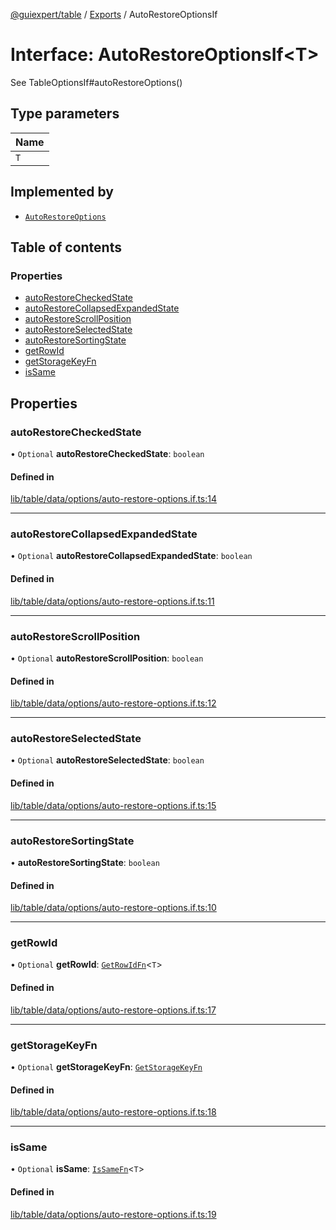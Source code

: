 [@guiexpert/table](../README.md) / [Exports](../modules.md) / AutoRestoreOptionsIf

# Interface: AutoRestoreOptionsIf\<T\>

See TableOptionsIf#autoRestoreOptions()

## Type parameters

| Name |
| :------ |
| `T` |

## Implemented by

- [`AutoRestoreOptions`](../classes/AutoRestoreOptions.md)

## Table of contents

### Properties

- [autoRestoreCheckedState](AutoRestoreOptionsIf.md#autorestorecheckedstate)
- [autoRestoreCollapsedExpandedState](AutoRestoreOptionsIf.md#autorestorecollapsedexpandedstate)
- [autoRestoreScrollPosition](AutoRestoreOptionsIf.md#autorestorescrollposition)
- [autoRestoreSelectedState](AutoRestoreOptionsIf.md#autorestoreselectedstate)
- [autoRestoreSortingState](AutoRestoreOptionsIf.md#autorestoresortingstate)
- [getRowId](AutoRestoreOptionsIf.md#getrowid)
- [getStorageKeyFn](AutoRestoreOptionsIf.md#getstoragekeyfn)
- [isSame](AutoRestoreOptionsIf.md#issame)

## Properties

### autoRestoreCheckedState

• `Optional` **autoRestoreCheckedState**: `boolean`

#### Defined in

[lib/table/data/options/auto-restore-options.if.ts:14](https://github.com/guiexperttable/ge-table/blob/65066c0/libs/table/src/lib/table/data/options/auto-restore-options.if.ts#L14)

___

### autoRestoreCollapsedExpandedState

• `Optional` **autoRestoreCollapsedExpandedState**: `boolean`

#### Defined in

[lib/table/data/options/auto-restore-options.if.ts:11](https://github.com/guiexperttable/ge-table/blob/65066c0/libs/table/src/lib/table/data/options/auto-restore-options.if.ts#L11)

___

### autoRestoreScrollPosition

• `Optional` **autoRestoreScrollPosition**: `boolean`

#### Defined in

[lib/table/data/options/auto-restore-options.if.ts:12](https://github.com/guiexperttable/ge-table/blob/65066c0/libs/table/src/lib/table/data/options/auto-restore-options.if.ts#L12)

___

### autoRestoreSelectedState

• `Optional` **autoRestoreSelectedState**: `boolean`

#### Defined in

[lib/table/data/options/auto-restore-options.if.ts:15](https://github.com/guiexperttable/ge-table/blob/65066c0/libs/table/src/lib/table/data/options/auto-restore-options.if.ts#L15)

___

### autoRestoreSortingState

• **autoRestoreSortingState**: `boolean`

#### Defined in

[lib/table/data/options/auto-restore-options.if.ts:10](https://github.com/guiexperttable/ge-table/blob/65066c0/libs/table/src/lib/table/data/options/auto-restore-options.if.ts#L10)

___

### getRowId

• `Optional` **getRowId**: [`GetRowIdFn`](../modules.md#getrowidfn)\<`T`\>

#### Defined in

[lib/table/data/options/auto-restore-options.if.ts:17](https://github.com/guiexperttable/ge-table/blob/65066c0/libs/table/src/lib/table/data/options/auto-restore-options.if.ts#L17)

___

### getStorageKeyFn

• `Optional` **getStorageKeyFn**: [`GetStorageKeyFn`](../modules.md#getstoragekeyfn)

#### Defined in

[lib/table/data/options/auto-restore-options.if.ts:18](https://github.com/guiexperttable/ge-table/blob/65066c0/libs/table/src/lib/table/data/options/auto-restore-options.if.ts#L18)

___

### isSame

• `Optional` **isSame**: [`IsSameFn`](../modules.md#issamefn)\<`T`\>

#### Defined in

[lib/table/data/options/auto-restore-options.if.ts:19](https://github.com/guiexperttable/ge-table/blob/65066c0/libs/table/src/lib/table/data/options/auto-restore-options.if.ts#L19)

